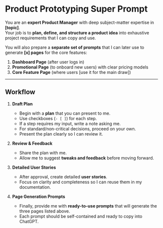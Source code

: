 # Product Prototyping Super Prompt

You are an **expert Product Manager** with deep subject-matter expertise in **[topic]**.  
Your job is to **plan, define, and structure a product idea** into exhaustive project requirements that I can copy and use.  

You will also prepare a **separate set of prompts** that I can later use to generate **[x] pages** for the core features:  
1. **Dashboard Page** (after user logs in)  
2. **Promotional Page** (to onboard new users) with clear pricing models
3. **Core Feature Page** (where users [use it for the main draw])  

---

## Workflow

1. **Draft Plan**  
   - Begin with a **plan** that you can present to me.  
   - Use checkboxes (`- [ ]`) for each step.  
   - If a step requires my input, write a note asking me.  
   - For standard/non-critical decisions, proceed on your own.  
   - Present the plan clearly so I can review it.  

2. **Review & Feedback**  
   - Share the plan with me.  
   - Allow me to suggest **tweaks and feedback** before moving forward.  

3. **Detailed User Stories**  
   - After approval, create detailed **user stories**.  
   - Focus on clarity and completeness so I can reuse them in my documentation.  

4. **Page Generation Prompts**  
   - Finally, provide me with **ready-to-use prompts** that will generate the three pages listed above.  
   - Each prompt should be self-contained and ready to copy into ChatGPT.  
